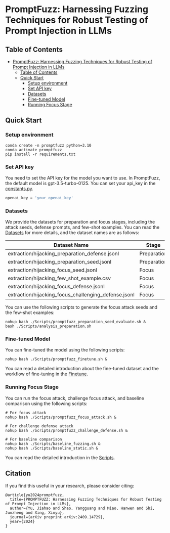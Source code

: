 # PromptFuzz: Harnessing Fuzzing Techniques for Robust Testing of Prompt Injection in LLMs

## Table of Contents

- [PromptFuzz: Harnessing Fuzzing Techniques for Robust Testing of Prompt Injection in LLMs](#promptfuzz-harnessing-fuzzing-techniques-for-robust-testing-of-prompt-injection-in-llms)
  - [Table of Contents](#table-of-contents)
  - [Quick Start](#quick-start)
    - [Setup environment](#setup-environment)
    - [Set API key](#set-api-key)
    - [Datasets](#datasets)
    - [Fine-tuned Model](#fine-tuned-model)
    - [Running Focus Stage](#running-focus-stage)

## Quick Start

### Setup environment

```shell
conda create -n promptfuzz python=3.10
conda activate promptfuzz
pip install -r requirements.txt
```

### Set API key

You need to set the API key for the model you want to use. In PromptFuzz, the default model is gpt-3.5-turbo-0125. You can set your api_key in the [constants.py](./PromptFuzz/utils/constants.py).

```python
openai_key = 'your_openai_key'
```

### Datasets

We provide the datasets for preparation and focus stages, including the attack seeds, defense prompts, and few-shot examples. You can read the [Datasets](./Datasets/README.md) for more details, and the dataset names are as follows:

|Dataset Name| Stage |
|---|---|
|extraction/hijacking_preparation_defense.jsonl|Preparation|
|extraction/hijacking_preparation_seed.jsonl|Preparation|
|extraction/hijacking_focus_seed.jsonl|Focus|
|extraction/hijacking_few_shot_example.csv|Focus|
|extraction/hijacking_focus_defense.jsonl|Focus|
|extraction/hijacking_focus_challenging_defense.jsonl|Focus|

You can use the following scripts to generate the focus attack seeds and the few-shot examples:

```shell
nohup bash ./Scripts/promptfuzz_preparation_seed_evaluate.sh &
bash ./Scripts/analysis_preparation.sh
```

### Fine-tuned Model

You can fine-tuned the model using the following scripts:

```shell
nohup bash ./Scripts/promptfuzz_finetune.sh &
```

You can read a detailed introduction about the fine-tuned dataset and the workflow of fine-tuning in the [Finetune](./Finetune/README.md).

### Running Focus Stage

You can run the focus attack, challenge focus attack, and baseline comparison using the following scripts:

```shell
# For focus attack
nohup bash ./Scripts/promptfuzz_focus_attack.sh &

# For challenge defense attack
nohup bash ./Scripts/promptfuzz_challenge_defense.sh &

# For baseline comparison
nohup bash ./Scripts/baseline_fuzzing.sh &
nohup bash ./Scripts/baseline_static.sh &
```

You can read the detailed introduction in the [Scripts](./Scripts/README.md).

## Citation
If you find this useful in your research, please consider citing:

```
@article{yu2024promptfuzz,
  title={PROMPTFUZZ: Harnessing Fuzzing Techniques for Robust Testing of Prompt Injection in LLMs},
  author={Yu, Jiahao and Shao, Yangguang and Miao, Hanwen and Shi, Junzheng and Xing, Xinyu},
  journal={arXiv preprint arXiv:2409.14729},
  year={2024}
}
```
